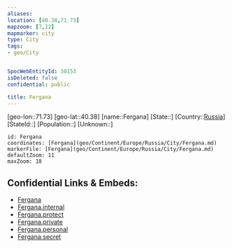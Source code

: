 ```yaml
---
aliases: 
location: [40.38,71.73]
mapzoom: [7,12] 
mapmarker: city 
type: City
tags:
- geo/City


SpocWebEntityId: 30153
isDeleted: false
confidential: public

title: Fergana
---
```

[geo-lon::71.73]
[geo-lat::40.38]
[name::Fergana]
[State::]
[Country::[Russia](geo/Continent/Europe/Russia.md)]
[StateId::]
[Population::]
[Unknown::]


```leaflet
id: Fergana
coordinates: [Fergana](geo/Continent/Europe/Russia/City/Fergana.md)
markerFile: [Fergana](geo/Continent/Europe/Russia/City/Fergana.md)
defaultZoom: 11 
maxZoom: 18
```


## Confidential Links & Embeds: 
- [Fergana](../../../../../../_public/geo/Continent/Europe/Russia/City/Fergana.md) 
- [Fergana.internal](../../../../../../_internal/geo/Continent/Europe/Russia/City/Fergana.internal.md) 
- [Fergana.protect](../../../../../../_protect/geo/Continent/Europe/Russia/City/Fergana.protect.md) 
- [Fergana.private](../../../../../../_private/geo/Continent/Europe/Russia/City/Fergana.private.md) 
- [Fergana.personal](../../../../../../_personal/geo/Continent/Europe/Russia/City/Fergana.personal.md) 
- [Fergana.secret](../../../../../../_secret/geo/Continent/Europe/Russia/City/Fergana.secret.md) 
